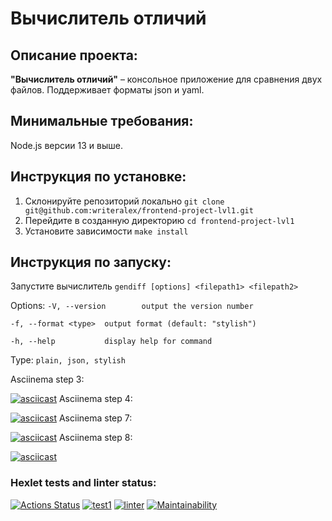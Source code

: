 # Вычислитель отличий

## Описание проекта:
**"Вычислитель отличий"** – консольное приложение для сравнения двух файлов. Поддерживает форматы json и yaml.

## Минимальные требования:
Node.js версии 13 и выше.

## Инструкция по установке:
1. Склонируйте репозиторий локально
`git clone git@github.com:writeralex/frontend-project-lvl1.git`
2. Перейдите в созданную директорию
`cd frontend-project-lvl1`
3. Установите зависимости
`make install`

## Инструкция по запуску:
Запустите вычислитель
`gendiff [options] <filepath1> <filepath2>`

Options:
`-V, --version        output the version number`

`-f, --format <type>  output format (default: "stylish")`

`-h, --help           display help for command`

Type:
`plain, json, stylish`

Asciinema step 3:

[![asciicast](https://asciinema.org/a/KvUs8koaaa7aVXYcoFnU0wSTf.svg)](https://asciinema.org/a/KvUs8koaaa7aVXYcoFnU0wSTf)
Asciinema step 4:

[![asciicast](https://asciinema.org/a/RCh5yM776B45SyWqWN5yli5g2.svg)](https://asciinema.org/a/RCh5yM776B45SyWqWN5yli5g2)
Asciinema step 7:

[![asciicast](https://asciinema.org/a/PZAeTrg9sloBtK5qhQLm2yHVL.svg)](https://asciinema.org/a/PZAeTrg9sloBtK5qhQLm2yHVL)
Asciinema step 8:

[![asciicast](https://asciinema.org/a/NwmCyAbgkhTHspxQbmj984Edr.svg)](https://asciinema.org/a/NwmCyAbgkhTHspxQbmj984Edr)

### Hexlet tests and linter status:
[![Actions Status](https://github.com/writeralex/frontend-project-lvl2/workflows/hexlet-check/badge.svg)](https://github.com/writeralex/frontend-project-lvl2/actions)
[![test1](https://github.com/writeralex/frontend-project-lvl2/actions/workflows/test1.yml/badge.svg)](https://github.com/writeralex/frontend-project-lvl2/actions/workflows/test1.yml)
[![linter](https://github.com/writeralex/frontend-project-lvl2/actions/workflows/linter.yml/badge.svg)](https://github.com/writeralex/frontend-project-lvl2/actions/workflows/linter.yml)
[![Maintainability](https://api.codeclimate.com/v1/badges/0928d2e200631abc3b7a/maintainability)](https://codeclimate.com/github/writeralex/frontend-project-lvl2/maintainability)